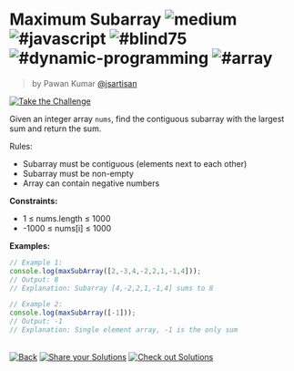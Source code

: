 <!--info-header-start--><h1>Maximum Subarray <img src="https://img.shields.io/badge/-medium-d9901a" alt="medium"/> <img src="https://img.shields.io/badge/-%23javascript-999" alt="#javascript"/> <img src="https://img.shields.io/badge/-%23blind75-999" alt="#blind75"/> <img src="https://img.shields.io/badge/-%23dynamic--programming-999" alt="#dynamic-programming"/> <img src="https://img.shields.io/badge/-%23array-999" alt="#array"/></h1><blockquote><p>by Pawan Kumar <a href="https://github.com/jsartisan" target="_blank">@jsartisan</a></p></blockquote><p><a href="https://frontend-challenges.com/challenges/307-maximum-subarray" target="_blank"><img src="https://img.shields.io/badge/-Take%20the%20Challenge-0d99ff?logo=javascript&logoColor=white" alt="Take the Challenge"/></a> </p><!--info-header-end-->

Given an integer array `nums`, find the contiguous subarray with the largest sum and return the sum.

Rules:
- Subarray must be contiguous (elements next to each other)
- Subarray must be non-empty
- Array can contain negative numbers

**Constraints:**
- 1 ≤ nums.length ≤ 1000
- -1000 ≤ nums[i] ≤ 1000

**Examples:**
```typescript
// Example 1:
console.log(maxSubArray([2,-3,4,-2,2,1,-1,4]));
// Output: 8
// Explanation: Subarray [4,-2,2,1,-1,4] sums to 8

// Example 2:
console.log(maxSubArray([-1]));
// Output: -1
// Explanation: Single element array, -1 is the only sum
```


<!--info-footer-start--><br><a href="../../README.md" target="_blank"><img src="https://img.shields.io/badge/-Back-grey" alt="Back"/></a> <a href="https://github.com/jsartisan/frontend-challenges/issues/new?template=answer.md&labels=answer,307,undefined&title=307%20-%20Maximum%20Subarray%20-%20undefined&body=" target="_blank"><img src="https://img.shields.io/badge/-Share%20your%20Solutions-teal" alt="Share your Solutions"/></a> <a href="https://github.com/jsartisan/frontend-challenges/issues?q=label%3A307+label%3Aanswer+sort%3Areactions-%2B1-desc" target="_blank"><img src="https://img.shields.io/badge/-Check%20out%20Solutions-de5a77?logo=awesome-lists&logoColor=white" alt="Check out Solutions"/></a> <!--info-footer-end-->